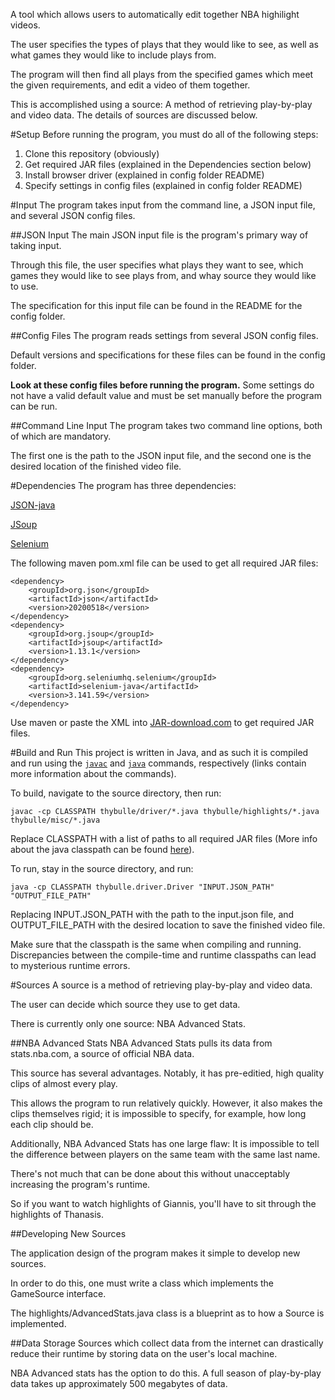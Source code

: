 A tool which allows users to automatically edit together NBA highilight videos.

The user specifies the types of plays that they would like to see, as well as what games they would like to include plays from.

The program will then find all plays from the specified games which meet the given requirements, and edit a video of them together.

This is accomplished using a source: A method of retrieving play-by-play and video data. The details of sources are discussed below.

#Setup
Before running the program, you must do all of the following steps:

1. Clone this repository (obviously)
2. Get required JAR files (explained in the Dependencies section below)
3. Install browser driver (explained in config folder README)
4. Specify settings in config files (explained in config folder README)

#Input
The program takes input from the command line, a JSON input file, and several JSON config files.

##JSON Input
The main JSON input file is the program's primary way of taking input.

Through this file, the user specifies what plays they want to see, which games they would like to see plays from, and whay source they would like to use.

The specification for this input file can be found in the README for the config folder.

##Config Files
The program reads settings from several JSON config files.

Default versions and specifications for these files can be found in the config folder.

**Look at these config files before running the program.** Some settings do not have a valid default value and must be set manually before the program can be run.

##Command Line Input
The program takes two command line options, both of which are mandatory.

The first one is the path to the JSON input file, and the second one is the desired location of the finished video file.

#Dependencies
The program has three dependencies:

[JSON-java](https://github.com/stleary/JSON-java)

[JSoup](https://github.com/jhy/jsoup)

[Selenium](https://github.com/SeleniumHQ/selenium)

The following maven pom.xml file can be used to get all required JAR files:

```
<dependency>
    <groupId>org.json</groupId>
    <artifactId>json</artifactId>
    <version>20200518</version>
</dependency>
<dependency>
    <groupId>org.jsoup</groupId>
    <artifactId>jsoup</artifactId>
    <version>1.13.1</version>
</dependency>
<dependency>
    <groupId>org.seleniumhq.selenium</groupId>
    <artifactId>selenium-java</artifactId>
    <version>3.141.59</version>
</dependency>
```
Use maven or paste the XML into [JAR-download.com](https://jar-download.com/download-handling.php) to get required JAR files.

#Build and Run
This project is written in Java, and as such it is compiled and run using the [`javac`](https://docs.oracle.com/en/java/javase/13/docs/specs/man/javac.html) and [`java`](https://docs.oracle.com/en/java/javase/13/docs/specs/man/javac.html) commands, respectively (links contain more information about the commands).

To build, navigate to the source directory, then run:
```
javac -cp CLASSPATH thybulle/driver/*.java thybulle/highlights/*.java thybulle/misc/*.java
```

Replace CLASSPATH with a list of paths to all required JAR files (More info about the java classpath can be found [here](https://stackoverflow.com/questions/2396493/what-is-a-classpath-and-how-do-i-set-it?lq=1)).

To run, stay in the source directory, and run:
```
java -cp CLASSPATH thybulle.driver.Driver "INPUT.JSON_PATH" "OUTPUT_FILE_PATH"
```

Replacing INPUT.JSON_PATH with the path to the input.json file, and OUTPUT_FILE_PATH with the desired location to save the finished video file.

Make sure that the classpath is the same when compiling and running. Discrepancies between the compile-time and runtime classpaths can lead to mysterious runtime errors.

#Sources
A source is a method of retrieving play-by-play and video data.

The user can decide which source they use to get data.

There is currently only one source: NBA Advanced Stats.

##NBA Advanced Stats
NBA Advanced Stats pulls its data from stats.nba.com, a source of official NBA data.

This source has several advantages. Notably, it has pre-editied, high quality clips of almost every play.

This allows the program to run relatively quickly. However, it also makes the clips themselves rigid; it is impossible to specify, for example, how long each clip should be.

Additionally, NBA Advanced Stats has one large flaw: It is impossible to tell the difference between players on the same team with the same last name.

There's not much that can be done about this without unacceptably increasing the program's runtime.

So if you want to watch highlights of Giannis, you'll have to sit through the highlights of Thanasis.

##Developing New Sources

The application design of the program makes it simple to develop new sources.

In order to do this, one must write a class which implements the GameSource interface.

The highlights/AdvancedStats.java class is a blueprint as to how a Source is implemented. 

##Data Storage
Sources which collect data from the internet can drastically reduce their runtime by storing data on the user's local machine.

NBA Advanced stats has the option to do this. A full season of play-by-play data takes up approximately 500 megabytes of data.
